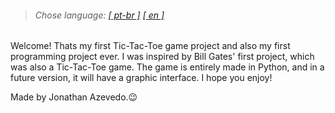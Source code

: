 > ###### _Chose language: [[ pt-br ]](https://github.com/jonathan-azevedo/Tic-Tac-Toe/blob/main/README_pt-br.md) [[ en ]](README.md)_

Welcome! Thats my first Tic-Tac-Toe game project and also my first programming project ever. I was inspired by Bill Gates' first project, which was also a Tic-Tac-Toe game.
The game is entirely made in Python, and in a future version, it will have a graphic interface.
I hope you enjoy!


Made by Jonathan Azevedo.😉

